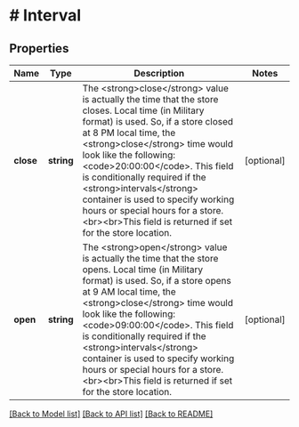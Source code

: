 # # Interval

## Properties

Name | Type | Description | Notes
------------ | ------------- | ------------- | -------------
**close** | **string** | The &lt;strong&gt;close&lt;/strong&gt; value is actually the time that the store closes. Local time (in Military format) is used. So, if a store closed at 8 PM local time, the &lt;strong&gt;close&lt;/strong&gt; time would look like the following: &lt;code&gt;20:00:00&lt;/code&gt;. This field is conditionally required if the &lt;strong&gt;intervals&lt;/strong&gt; container is used to specify working hours or special hours for a store. &lt;br&gt;&lt;br&gt;This field is returned if set for the store location. | [optional]
**open** | **string** | The &lt;strong&gt;open&lt;/strong&gt; value is actually the time that the store opens. Local time (in Military format) is used. So, if a store opens at 9 AM local time, the &lt;strong&gt;close&lt;/strong&gt; time would look like the following: &lt;code&gt;09:00:00&lt;/code&gt;. This field is conditionally required if the &lt;strong&gt;intervals&lt;/strong&gt; container is used to specify working hours or special hours for a store. &lt;br&gt;&lt;br&gt;This field is returned if set for the store location. | [optional]

[[Back to Model list]](../../README.md#models) [[Back to API list]](../../README.md#endpoints) [[Back to README]](../../README.md)
